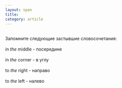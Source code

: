 ```yaml
---
layout: span
title: 
category: article
---
```

<span class="rules"><br>Запомните следующие застывшие словосочетания:<br><br>in <i>the</i> middle - посередине <br><br>in <i>the</i>  corner - в углу<br><br>to <i>the</i>  right - направо<br><br>to <i>the</i>  left - налево<br></span>